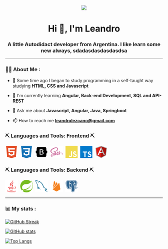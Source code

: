 <div id="header" align="center">
   <img src="https://media.giphy.com/media/QZkpIdieotn3i/giphy.gif" width="200"/>
   <h1 align="center">Hi 👋, I'm Leandro</h1>
   <h3 align="center">A little Autodidact developer from Argentina. I like learn some new always, sdadasdasdasdasdsa</h3>
</div>

---

### 👨‍💻 About Me :
- 📝 Some time ago I began to study programming in a self-taught way studying **HTML, CSS and Javascript**

- 🌱 I'm currently learning **Angular, Back-end Development, SQL and API-REST**

- 💬 Ask me about **Javascript, Angular, Java, Springboot**

- 📫 How to reach me **leandrolezcano@gmail.com**


<div align="left">
    <h3>⛏ Languages and Tools: Frontend ⛏</h3>
    <div>
        <img src="https://github.com/devicons/devicon/blob/master/icons/html5/html5-plain.svg" width="40" height="40"/>&nbsp;
<img src="https://github.com/devicons/devicon/blob/master/icons/css3/css3-plain.svg" width="40" height="40"/>&nbsp;
<img src="https://github.com/devicons/devicon/blob/master/icons/bootstrap/bootstrap-plain.svg" width="40" height="40"/>&nbsp;
<img src="https://github.com/devicons/devicon/blob/master/icons/sass/sass-original.svg" width="40" height="40"/>&nbsp;
<img src="https://github.com/devicons/devicon/blob/master/icons/javascript/javascript-plain.svg" width="40" height="40"/>&nbsp;
<img src="https://github.com/devicons/devicon/blob/master/icons/typescript/typescript-plain.svg" width="40" height="40"/>&nbsp;
<img src="https://github.com/devicons/devicon/blob/master/icons/angularjs/angularjs-original.svg" width="40" height="40"/>&nbsp;
    </div>
   <h3>⛏ Languages and Tools: Backend ⛏</h3>
   <div>
      <img src="https://github.com/devicons/devicon/blob/master/icons/java/java-plain.svg" width="40" height="40"/>&nbsp;
<img src="https://github.com/devicons/devicon/blob/master/icons/spring/spring-original.svg" width="40" height="40"/>&nbsp;
<img src="https://github.com/devicons/devicon/blob/master/icons/mysql/mysql-plain.svg" width="40" height="40"/>&nbsp;
<img src="https://github.com/devicons/devicon/blob/master/icons/firebase/firebase-plain.svg" width="40" height="40"/>&nbsp;
<img src="https://github.com/devicons/devicon/blob/master/icons/postgresql/postgresql-plain.svg" width="40" height="40"/>&nbsp;
   </div>
</div>

---

### 📊 My stats :

[![GitHub Streak](https://streak-stats.demolab.com/?user=dumbsito)](https://git.io/streak-stats)

[![ GitHub stats](https://github-readme-stats.vercel.app/api?username=dumbsito)](https://github.com/anuraghazra/github-readme-stats)

[![Top Langs](https://github-readme-stats.vercel.app/api/top-langs/?username=dumbsito&layout=compact)](https://github.com/anuraghazra/github-readme-stats)

